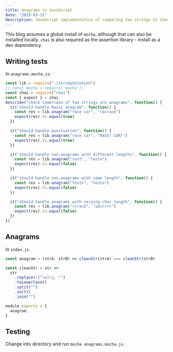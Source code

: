 ```yaml
---
title: Anagrams in JavaScript
date: "2019-03-31"
description: JavaScript implementation of comparing two strings to check if they are anagrams.
---
```


This blog assumes a global install of `mocha`, although that can also be installed locally. `chai` is also required as the assertion library - install as a dev dependency.

<Ad />

## Writing tests

In `anagrams.mocha.js`:

```javascript
const lib = require("./strcmpSolution")
// const mocha = require('mocha');
const chai = require("chai")
const { expect } = chai
describe("check lowercase of two strings are anagrams", function() {
  it("should handle basic anagram", function() {
    const res = lib.anagram("race car", "racrace")
    expect(res).to.equal(true)
  })

  it("should handle punctuation", function() {
    const res = lib.anagram("race car", "RACE! CAR!")
    expect(res).to.equal(true)
  })

  it("should handle non-anagrams with different lengths", function() {
    const res = lib.anagram("test", "testa")
    expect(res).to.equal(false)
  })

  it("should handle non-anagrams with same length", function() {
    const res = lib.anagram("tests", "testa")
    expect(res).to.equal(false)
  })

  it("should handle anagrams with varying char length", function() {
    const res = lib.anagram("rrracb", "abcrrrr")
    expect(res).to.equal(false)
  })
})
```

<Ad />

## Anagrams

In `index.js`.

```javascript
const anagram = (strA, strB) => cleanStr(strA) === cleanStr(strB)

const cleanStr = str =>
  str
    .replace(/[^\w]/g, "")
    .toLowerCase()
    .split("")
    .sort()
    .join("")

module.exports = {
  anagram,
}
```

<Ad />

## Testing

Change into directory and run `mocha anagrams.mocha.js`.
